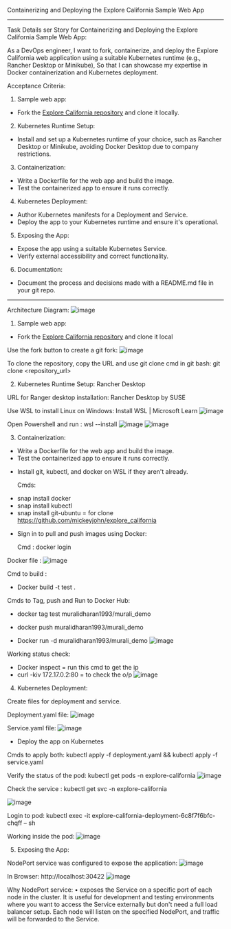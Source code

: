  Containerizing and Deploying the Explore California Sample Web App
_________________________________________________________________________________
Task Details
ser Story for Containerizing and Deploying the Explore California Sample Web App:
 
As a DevOps engineer,
I want to fork, containerize, and deploy the Explore California web application using a suitable Kubernetes runtime (e.g., Rancher Desktop or Minikube),
So that I can showcase my expertise in Docker containerization and Kubernetes deployment.
 
Acceptance Criteria:
 
1. Sample web app:
  - Fork the [Explore California repository](https://github.com/mickeyjohn/explore_california) and clone it locally.
 
2. Kubernetes Runtime Setup:
  - Install and set up a Kubernetes runtime of your choice, such as Rancher Desktop or Minikube, avoiding Docker Desktop due to company restrictions.
 
3. Containerization:
  - Write a Dockerfile for the web app and build the image.
  - Test the containerized app to ensure it runs correctly.
 
4. Kubernetes Deployment:
  - Author Kubernetes manifests for a Deployment and Service.
  - Deploy the app to your Kubernetes runtime and ensure it's operational.
 
5. Exposing the App:
  - Expose the app using a suitable Kubernetes Service.
  - Verify external accessibility and correct functionality.
 
6. Documentation:
  - Document the process and decisions made with a README.md file in your git repo.
____________________________________________________________________________________________________________________________________________________________________________________________
Architecture Diagram:
![image](https://github.com/user-attachments/assets/c902614a-dbd0-4a58-997d-bc781cde1d4b)


1. Sample web app:
  - Fork the [Explore California repository](https://github.com/mickeyjohn/explore_california) and clone it local

Use the fork button to create a git fork:
![image](https://github.com/user-attachments/assets/c6e9dccd-bca3-4583-afea-c06063b065ab)
 
To clone the repository, copy the URL and use git clone cmd in git bash: git clone <repository_url>

2. Kubernetes Runtime Setup: Rancher Desktop
  
URL for Ranger desktop installation: Rancher Desktop by SUSE 

Use WSL to install Linux on Windows:  Install WSL | Microsoft Learn
![image](https://github.com/user-attachments/assets/48fef023-1c40-4c22-85d2-2687167988f6)

Open Powershell and run : wsl --install
 ![image](https://github.com/user-attachments/assets/feab157d-5cf9-4162-8aaf-aabc722b1fec)
 ![image](https://github.com/user-attachments/assets/a7ee3d6b-5ede-4698-aba0-4f7db5a85e48)

3. Containerization:
  - Write a Dockerfile for the web app and build the image.
  - Test the containerized app to ensure it runs correctly.

* Install git, kubectl, and docker on WSL if they aren't already. 

  Cmds:
-	snap install docker
-	snap install kubectl
-	snap install git-ubuntu = for clone https://github.com/mickeyjohn/explore_california

* Sign in to pull and push images using Docker:

  Cmd : docker login

Docker file :
![image](https://github.com/user-attachments/assets/c8e473d6-bc49-419b-811a-a54dfbe28372)
 
Cmd to build :

-	Docker build -t test .

Cmds to Tag, push and Run to Docker Hub: 

-	docker tag test muralidharan1993/murali_demo
-	docker push muralidharan1993/murali_demo

-	Docker run -d muralidharan1993/murali_demo
![image](https://github.com/user-attachments/assets/a96cf923-8169-4221-a4f3-8a316f1ad129)
 
Working status check: 

-	Docker inspect <CONTAINERID> = run this cmd to get the ip 
-	curl -kiv 172.17.0.2:80  = to check the o/p
 ![image](https://github.com/user-attachments/assets/62078677-bb9d-41d4-91da-2ff8ac306dc9)

4. Kubernetes Deployment:

Create files for deployment and service.

Deployment.yaml  file:
![image](https://github.com/user-attachments/assets/fd19b8bf-47d5-4094-8ea2-229bbb77cf06)


 Service.yaml file:
![image](https://github.com/user-attachments/assets/181068de-4228-4c71-b9c3-58f143b844cc)

  - Deploy the app on Kubernetes

Cmds to apply both: kubectl apply -f deployment.yaml && kubectl apply -f service.yaml

Verify the status of the pod: kubectl get pods -n explore-california
![image](https://github.com/user-attachments/assets/750524cc-6a40-4f78-9d3b-67698d820d9c)

 
Check the service : kubectl get svc -n explore-california

![image](https://github.com/user-attachments/assets/809128cd-ad55-4a68-a3fb-9aedf2109bf8)

Login to pod: kubectl exec -it explore-california-deployment-6c8f7f6bfc-chqff – sh

Working inside the pod:
 ![image](https://github.com/user-attachments/assets/5e0da5af-89d5-4147-9fb3-6d62e79559a1)

5. Exposing the App:

NodePort service was configured to expose the application:
 ![image](https://github.com/user-attachments/assets/809128cd-ad55-4a68-a3fb-9aedf2109bf8)
 
In  Browser:  http://localhost:30422
![image](https://github.com/user-attachments/assets/dd1b2d58-4a08-4d4a-88a3-0d10a4096d6a)
 

 

Why NodePort service:
 •   exposes the Service on a specific port of each node in the cluster. It is useful for development and testing environments where you want to access the Service externally but don't need a full load balancer setup. Each node will listen on the specified NodePort, and traffic will be forwarded to the Service.
